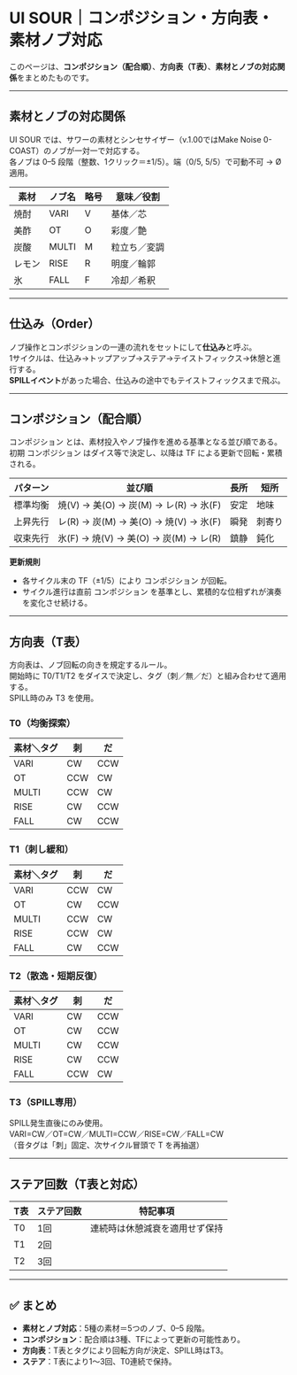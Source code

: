 # UI SOUR｜コンポジション・方向表・素材ノブ対応

このページは、**コンポジション（配合順）**、**方向表（T表）**、**素材とノブの対応関係**をまとめたものです。  

---

## 素材とノブの対応関係

UI SOUR では、サワーの素材とシンセサイザー（v.1.00ではMake Noise 0-COAST）のノブが一対一で対応する。  
各ノブは 0–5 段階（整数、1クリック＝±1/5）。端（0/5, 5/5）で可動不可 → Ø適用。

| 素材       | ノブ名   | 略号 | 意味／役割        |
|------------|----------|------|-------------------|
| 焼酎       | VARI     | V    | 基体／芯          |
| 美酢       | OT       | O    | 彩度／艶          |
| 炭酸       | MULTI    | M    | 粒立ち／変調      |
| レモン     | RISE     | R    | 明度／輪郭        |
| 氷         | FALL     | F    | 冷却／希釈        |

---

## 仕込み（Order）  
ノブ操作とコンポジションの一連の流れをセットにして**仕込み**と呼ぶ。  
1サイクルは、仕込み→トップアップ→ステア→テイストフィックス→休憩と進行する。  
**SPILLイベント**があった場合、仕込みの途中でもテイストフィックスまで飛ぶ。

---

## コンポジション（配合順）

コンポジション とは、素材投入やノブ操作を進める基準となる並び順である。  
初期 コンポジション はダイス等で決定し、以降は TF による更新で回転・累積される。

| パターン   | 並び順                         | 長所   | 短所   |
|------------|--------------------------------|--------|--------|
| 標準均衡   | 焼(V) → 美(O) → 炭(M) → レ(R) → 氷(F) | 安定   | 地味   |
| 上昇先行   | レ(R) → 炭(M) → 美(O) → 焼(V) → 氷(F) | 瞬発   | 刺寄り |
| 収束先行   | 氷(F) → 焼(V) → 美(O) → 炭(M) → レ(R) | 鎮静   | 鈍化   |

**更新規則**  
- 各サイクル末の TF（±1/5）により コンポジション が回転。  
- サイクル進行は直前 コンポジション を基準とし、累積的な位相ずれが演奏を変化させ続ける。  

---

## 方向表（T表）

方向表は、ノブ回転の向きを規定するルール。  
開始時に T0/T1/T2 をダイスで決定し、タグ（刺／無／だ）と組み合わせて適用する。  
SPILL時のみ T3 を使用。

### T0（均衡探索）

| 素材＼タグ | 刺   | だ   |
|------------|------|------|
| VARI       | CW   | CCW  |
| OT         | CCW  | CW   |
| MULTI      | CCW  | CW   |
| RISE       | CW   | CCW  |
| FALL       | CW   | CCW  |

### T1（刺し緩和）

| 素材＼タグ | 刺   | だ   |
|------------|------|------|
| VARI       | CCW  | CW   |
| OT         | CW   | CCW  |
| MULTI      | CCW  | CW   |
| RISE       | CCW  | CW   |
| FALL       | CW   | CCW  |

### T2（散逸・短期反復）

| 素材＼タグ | 刺   | だ   |
|------------|------|------|
| VARI       | CW   | CCW  |
| OT         | CW   | CCW  |
| MULTI      | CW   | CCW  |
| RISE       | CW   | CCW  |
| FALL       | CCW  | CW   |

### T3（SPILL専用）

SPILL発生直後にのみ使用。  
VARI=CW／OT=CW／MULTI=CCW／RISE=CW／FALL=CW  
（音タグは「刺」固定、次サイクル冒頭で T を再抽選）

---

## ステア回数（T表と対応）

| T表  | ステア回数 | 特記事項                        |
|------|------------|---------------------------------|
| T0   | 1回        | 連続時は休憩減衰を適用せず保持 |
| T1   | 2回        |                                 |
| T2   | 3回        |                                 |

---

## ✅ まとめ

- **素材とノブ対応**：5種の素材＝5つのノブ、0–5 段階。  
- **コンポジション**：配合順は3種、TFによって更新の可能性あり。  
- **方向表**：T表とタグにより回転方向が決定、SPILL時はT3。  
- **ステア**：T表により1〜3回、T0連続で保持。  
